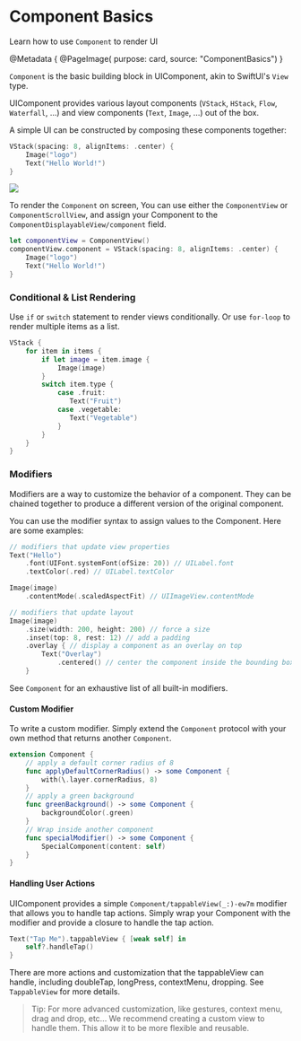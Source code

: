 # Component Basics

Learn how to use ``Component`` to render UI

@Metadata {
    @PageImage(
        purpose: card, 
        source: "ComponentBasics")
}

``Component`` is the basic building block in UIComponent, akin to SwiftUI's `View` type. 

UIComponent provides various layout components (``VStack``, ``HStack``, ``Flow``, ``Waterfall``, ...) and view components (``Text``, ``Image``, ...) out of the box.

A simple UI can be constructed by composing these components together:
```swift
VStack(spacing: 8, alignItems: .center) {
    Image("logo")
    Text("Hello World!")
}
```

![](ComponentBasics)

To render the ``Component`` on screen, You can use either the ``ComponentView`` or ``ComponentScrollView``, and assign your Component to the ``ComponentDisplayableView/component`` field.

```swift
let componentView = ComponentView()
componentView.component = VStack(spacing: 8, alignItems: .center) {
    Image("logo")
    Text("Hello World!")
}
```


### Conditional & List Rendering

Use `if` or `switch` statement to render views conditionally. Or use `for-loop` to render multiple items as a list.

```swift
VStack {
    for item in items {
        if let image = item.image {
            Image(image)
        }
        switch item.type {
            case .fruit:
               Text("Fruit")
            case .vegetable:
               Text("Vegetable")
            }
        }
    }
}
```

### Modifiers

Modifiers are a way to customize the behavior of a component. They can be chained together to produce a different version of the original component.

You can use the modifier syntax to assign values to the Component. Here are some examples:
```swift
// modifiers that update view properties
Text("Hello")
    .font(UIFont.systemFont(ofSize: 20)) // UILabel.font
    .textColor(.red) // UILabel.textColor

Image(image)
    .contentMode(.scaledAspectFit) // UIImageView.contentMode

// modifiers that update layout
Image(image)
    .size(width: 200, height: 200) // force a size
    .inset(top: 8, rest: 12) // add a padding
    .overlay { // display a component as an overlay on top
        Text("Overlay")
            .centered() // center the component inside the bounding box
    }
```

See ``Component`` for an exhaustive list of all built-in modifiers.

#### Custom Modifier

To write a custom modifier. Simply extend the ``Component`` protocol with your own method that returns another ``Component``.
```swift
extension Component {
    // apply a default corner radius of 8
    func applyDefaultCornerRadius() -> some Component {
        with(\.layer.cornerRadius, 8)
    }
    // apply a green background
    func greenBackground() -> some Component {
        backgroundColor(.green)
    }
    // Wrap inside another component
    func specialModifier() -> some Component {
        SpecialComponent(content: self)
    }
}
```

#### Handling User Actions

UIComponent provides a simple ``Component/tappableView(_:)-ew7m`` modifier that allows you to handle tap actions. Simply wrap your Component with the modifier and provide a closure to handle the tap action.

```swift
Text("Tap Me").tappableView { [weak self] in
    self?.handleTap()
}
```

There are more actions and customization that the tappableView can handle, including doubleTap, longPress, contextMenu, dropping. See ``TappableView`` for more details.

> Tip: For more advanced customization, like gestures, context menu, drag and drop, etc... We recommend creating a custom view to handle them. This allow it to be more flexible and reusable.
